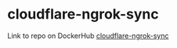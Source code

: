 # cloudflare-ngrok-sync

Link to repo on DockerHub
[cloudflare-ngrok-sync](https://hub.docker.com/repository/docker/wmsmckay/cloudflare-ngrok-sync)